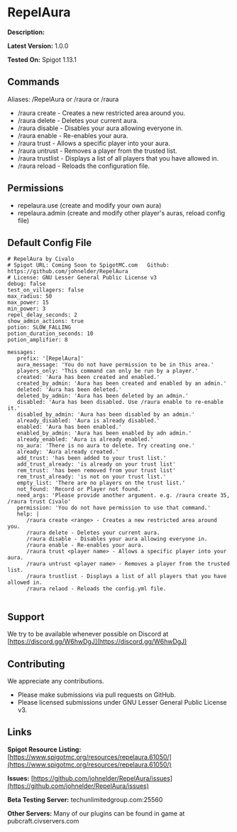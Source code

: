 # RepelAura
**Description:** 

**Latest Version:** 1.0.0

**Tested On:** Spigot 1.13.1

## Commands

Aliases: /RepelAura or /raura or /raura
- /raura create <range> - Creates a new restricted area around you.
- /raura delete - Deletes your current aura.
- /raura disable - Disables your aura allowing everyone in.
- /raura enable - Re-enables your aura.
- /raura trust <player name> - Allows a specific player into your aura.
- /raura untrust <player name> - Removes a player from the trusted list.
- /raura trustlist - Displays a list of all players that you have allowed in.
- /raura reload - Reloads the configuration file.


## Permissions
- repelaura.use (create and modify your own aura)
- repelaura.admin (create and modify other player's auras, reload config file)


## Default Config File

```
# RepelAura by Civalo
# Spigot URL: Coming Soon to SpigotMC.com   Github: https://github.com/johnelder/RepelAura
# License: GNU Lesser General Public License v3  
debug: false
test_on_villagers: false
max_radius: 50
max_power: 15
min_power: 3
repel_delay_seconds: 2
show_admin_actions: true
potion: SLOW_FALLING
potion_duration_seconds: 10
potion_amplifier: 8

messages:
   prefix: '[RepelAura]'
   aura_message: 'You do not have permission to be in this area.'
   players_only: 'This command can only be run by a player.'
   created: 'Aura has been created and enabled.'
   created_by_admin: 'Aura has been created and enabled by an admin.'
   deleted: 'Aura has been deleted.'
   deleted_by_admin: 'Aura has been deleted by an admin.'
   disabled: 'Aura has been disabled. Use /raura enable to re-enable it.'
   disabled_by_admin: 'Aura has been disabled by an admin.'
   already_disabled: 'Aura is already disabled.'
   enabled: 'Aura has been enabled.'
   enabled_by_admin: 'Aura has been enabled by adn admin.'
   already_enabled: 'Aura is already enabled.'
   no_aura: 'There is no aura to delete. Try creating one.'
   already: 'Aura already created.'
   add_trust: 'has been added to your trust list.'
   add_trust_already: 'is already on your trust list'
   rem_trust: 'has been removed from your trust list'
   rem_trust_already: 'is not on your trust list.'
   empty_list: 'There are no players on the trust list.'
   not_found: 'Record or Player not found.'
   need_args: 'Please provide another argument. e.g. /raura create 35, /raura trust Civalo'
   permission: 'You do not have permission to use that command.'
   help: |
      /raura create <range> - Creates a new restricted area around you.
      /raura delete - Deletes your current aura.
      /raura disable - Disables your aura allowing everyone in.
      /raura enable - Re-enables your aura.
      /raura trust <player name> - Allows a specific player into your aura.
      /raura untrust <player name> - Removes a player from the trusted list.
      /raura trustlist - Displays a list of all players that you have allowed in.
      /raura relaod - Reloads the config.yml file.


```


## Support
We try to be available whenever possible on Discord at [https://discord.gg/W6hwDgJ](https://discord.gg/W6hwDgJ)
## Contributing
We appreciate any contributions.  
- Please make submissions via pull requests on GitHub. 
- Please licensed submissions under GNU Lesser General Public License v3.
## Links
**Spigot Resource Listing:** [https://www.spigotmc.org/resources/repelaura.61050/](https://www.spigotmc.org/resources/repelaura.61050/)

**Issues:** [https://github.com/johnelder/RepelAura/issues](https://github.com/johnelder/RepelAura/issues)

**Beta Testing Server:** techunlimitedgroup.com:25560

**Other Servers:** Many of our plugins can be found in game at pubcraft.civservers.com
